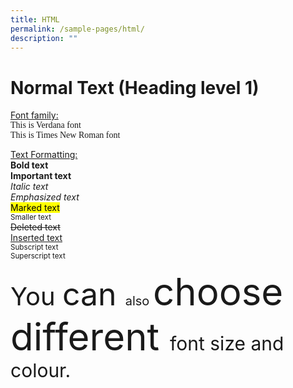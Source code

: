 ```yaml
---
title: HTML
permalink: /sample-pages/html/
description: ""
---
```

<h1> Normal Text (Heading level 1) </h1>

<u>Font family:</u><br>
<span style="font-family:verdana">This is Verdana font</span><br>
<span style="font-family:Times New Roman">This is Times New Roman font</span>

<u>Text Formatting:<br></u>
<b>Bold text</b><br>
<strong>Important text</strong><br>
<i>Italic text</i><br>
<em>Emphasized text</em><br>
<mark>Marked text</mark><br>
<small>Smaller text</small><br>
<del>Deleted text</del><br>
<ins>Inserted text</ins><br>
<sub>Subscript text</sub><br>
<sup>Superscript text</sup>

<span style="font-size:40px">You </span><span style="font-size:50px">can </span><span style="font-size:20px">also </span><span style="font-size:60px">choose </span><span style="font-size:60px">different </span><span style="font-size:30px">font size and colour.</span>